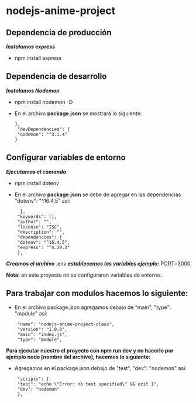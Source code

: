 # nodejs-anime-project

## Dependencia de producción

***Instalamos express*** 

 - npm install express

## Dependencia de desarrollo

***Instalamos Nodemon***

 - npm install nodemon -D
 - En el archivo **package.json** se mostrará lo siguiente:
 
       },
        "devDependencies": {
        "nodemon": "^3.1.4"
       }


## Configurar variables de entorno
***Ejecutamos el comando*** 

 - npm install dotenv
 - En el archivo **package.json** se debe de agregar en las dependencias "dotenv": "^16.4.5" así:

	     },
        "keywords": [],
        "author": "",
        "license": "ISC",
        "description": "",
        "dependencies": {
        "dotenv": "^16.4.5",
        "express": "^4.19.2"
	    },

***Creamos el archivo***
.env
***establecemos las variables ejemplo:***
PORT=3000

**Nota:** en este proyecto no se configuraron variables de entorno.

## Para trabajar con modulos hacemos lo siguiente:

 - En el archivo package.json agregamos debajo de "main", "type":   
   "module" así:

	    "name": "nodejs-anime-project-class",
	    "version": "1.0.0",
	    "main": "index.js",
	    "type": "module",

**Para ejecutar nuestro el proyecto con npm run dev y no hacerlo por ejemplo node [nombre del archivo], hacemos lo siguiente:**

 - Agregamos en el package.json debajo de "test", "dev": "nodemon" así:

	    "scripts": {
	    "test": "echo \"Error: no test specified\" && exit 1",
	    "dev": "nodemon"
	    },
